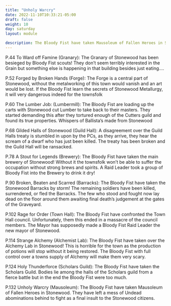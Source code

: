 ```yaml
---
title: "Unholy Warcry"
date: 2022-11-10T10:33:21-05:00
draft: false
weight: 10
day: saturday
layout: module

description: The Bloody Fist have taken Mausoleum of Fallen Heroes in Stonewood. They have left a mess of Undead abominations behind to fight as a final insult to the Stonewood citizens.
---
```


P.44 To Ward off Famine (Granary): The Granary of Stonewood has been besieged by Bloody Fist scouts! They don’t seem terribly interested in the Grain but something else is happening in that building besides just eating….

P.52 Forged by Broken Hands (Forge): The Forge is a central part of Stonewood, without the metalworking of this town would vanish and an art would be lost. If the Bloody Fist learn the secrets of Stonewood Metallurgy, it will very dangerous indeed for the townsfolk

P.60 The Lumber Job: (Lumbermill): The Bloody Fist are loading up the carts with Stonewood cut Lumber to take back to their masters. They started demanding this after they tortured enough of the Cutters guild and found its true properties. Whispers of Ballista’s made from Stonewood

P.68 Gilded Halls of Stonewood (Guild Hall): A disagreement over the Guild Halls treaty is stumbled in upon by the PCs, as they arrive, they hear the scream of a dwarf who has just been killed. The treaty has been broken and the Guild Hall will be ransacked.

P.78 A Stout for Legends (Brewery): The Bloody Fist have taken the main brewery of Stonewood! Without it the townsfolk won’t be able to suffer the occupation without strong brews and spirits. A Raid Leader took a group of Bloody Fist into the Brewery to drink it dry!

P.90 Broken, Beaten and Scarred (Barracks): The Bloody Fist have taken the Stonewood Barracks by storm! The remaining soldiers have been killed, surrendered, or fled the Barracks. The few who stood and fought now lay dead on the floor around them awaiting final death’s judgement at the gates of the Graveyard.

P.102 Rage for Order (Town Hall): The Bloody Fist have confronted the Town Hall council. Unfortunately, them this ended in a massacre of the council members. The Mayor has supposedly made a Bloody Fist Raid Leader the new mayor of Stonewood.

P.114 Strange Alchemy (Alchemist Lab): The Bloody Fist have taken over the Alchemy Lab in Stonewood! This is horrible for the town as the production of potions will stop without it being restored. The Bloody Fist with full control over a towns supply of Alchemy will make them very scary.

P.124 Holy Thunderforce (Scholars Guild): The Bloody Fist have taken the Scholars Guild. Bodies lie among the halls of the Scholars guild from a fierce battle but in the end the Bloody Fist were too much.

P.132 Unholy Warcry (Mausoleum): The Bloody Fist have taken Mausoleum of Fallen Heroes in Stonewood. They have left a mess of Undead abominations behind to fight as a final insult to the Stonewood citizens.

